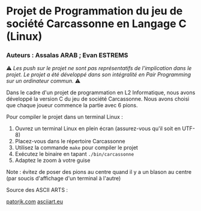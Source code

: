 # Projet de Programmation du jeu de société Carcassonne en Langage C (Linux)

### Auteurs : Assalas ARAB ; Evan ESTREMS

:warning: *Les push sur le projet ne sont pas représentatifs de l'implication dans le projet. Le projet a été développé dans son intégralité en Pair Programming sur un ordinateur commun.* :warning:

Dans le cadre d'un projet de programmation en L2 Informatique, nous avons développé la version C du jeu de société Carcassonne.
Nous avons choisi que chaque joueur commence la partie avec 6 pions.

Pour compiler le projet dans un terminal Linux :

1. Ouvrez un terminal Linux en plein écran (assurez-vous qu'il soit en UTF-8)
2. Placez-vous dans le répertoire Carcassonne
3. Utilisez la commande `make` pour compiler le projet
4. Exécutez le binaire en tapant `./bin/carcassonne`
5. Adaptez le zoom à votre guise

Note : évitez de poser des pions au centre quand il y a un blason au centre (par soucis d'affichage d'un terminal à l'autre)

Source des ASCII ARTS :

[patorjk.com](https://patorjk.com/software/taag/#p=display&f=Graffiti&t=Type%20Something%20)
[asciiart.eu](https://www.asciiart.eu/buildings-and-places/castles)